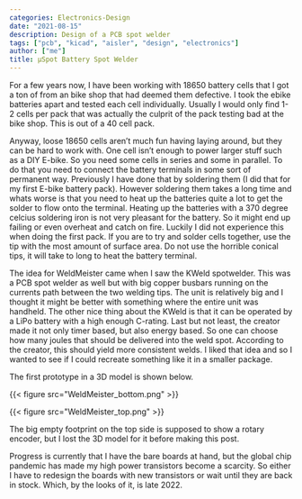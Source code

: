 ```yaml
---
categories: Electronics-Design
date: "2021-08-15"
description: Design of a PCB spot welder
tags: ["pcb", "kicad", "aisler", "design", "electronics"]
author: ["me"]
title: µSpot Battery Spot Welder
---
```


For a few years now, I have been working with 18650 battery cells that I got a ton of from an bike shop that had deemed them defective. I took the ebike batteries apart and tested each cell individually. Usually I would only find 1-2 cells per pack that was actually the culprit of the pack testing bad at the bike shop. This is out of a 40 cell pack.

Anyway, loose 18650 cells aren’t much fun having laying around, but they can be hard to work with. One cell isn’t enough to power larger stuff such as a DIY E-bike. So you need some cells in series and some in parallel. To do that you need to connect the battery terminals in some sort of permanent way. Previously I have done that by soldering them (I did that for my first E-bike battery pack). However soldering them takes a long time and whats worse is that you need to heat up the batteries quite a lot to get the solder to flow onto the terminal. Heating up the batteries with a 370 degree celcius soldering iron is not very pleasant for the battery. So it might end up failing or even overheat and catch on fire. Luckily I did not experience this when doing the first pack. If you are to try and solder cells together, use the tip with the most amount of surface area. Do not use the horrible conical tips, it will take to long to heat the battery terminal.

The idea for WeldMeister came when I saw the KWeld spotwelder. This was a PCB spot welder as well but with big copper busbars running on the currents path between the two welding tips. The unit is relatively big and I thought it might be better with something where the entire unit was handheld. The other nice thing about the KWeld is that it can be operated by a LiPo battery with a high enough C-rating. Last but not least, the creator made it not only timer based, but also energy based. So one can choose how many joules that should be delivered into the weld spot. According to the creator, this should yield more consistent welds. I liked that idea and so I wanted to see if I could recreate something like it in a smaller package.

The first prototype in a 3D model is shown below.

{{< figure src="WeldMeister_bottom.png" >}}

{{< figure src="WeldMeister_top.png" >}}

The big empty footprint on the top side is supposed to show a rotary encoder, but I lost the 3D model for it before making this post.

Progress is currently that I have the bare boards at hand, but the global chip pandemic has made my high power transistors become a scarcity. So either I have to redesign the boards with new transistors or wait until they are back in stock. Which, by the looks of it, is late 2022.